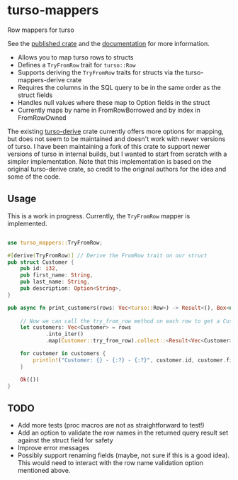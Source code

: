 # turso-mappers

Row mappers for turso

See the [published crate](https://crates.io/crates/turso-mappers) and
the [documentation](https://docs.rs/crate/turso-mappers/latest) for more information.

- Allows you to map turso rows to structs
- Defines a `TryFromRow` trait for `turso::Row`
- Supports deriving the `TryFromRow` traits for structs via the turso-mappers-derive crate
- Requires the columns in the SQL query to be in the same order as the struct fields
- Handles null values where these map to Option<T> fields in the struct
- Currently maps by name in FromRowBorrowed and by index in FromRowOwned

The existing [turso-derive](https://crates.io/crates/turso-derive) crate currently offers more options for
mapping, but does not seem to be maintained and doesn't work with newer versions of turso. I have been maintaining a
fork of this crate to support newer versions of turso in internal builds, but I wanted to start from scratch with a
simpler implementation. Note that this implementation is based on the original turso-derive crate, so credit to the
original authors for the idea and some of the code.

## Usage

This is a work in progress. Currently, the `TryFromRow` mapper is implemented.

```rust

use turso_mappers::TryFromRow;

#[derive(TryFromRow)] // Derive the FromRow trait on our struct
pub struct Customer {
    pub id: i32,
    pub first_name: String,
    pub last_name: String,
    pub description: Option<String>,
}

pub async fn print_customers(rows: Vec<turso::Row>) -> Result<(), Box<dyn std::error::Error>> {
    
    // Now we can call the try_from_row method on each row to get a Customer struct
    let customers: Vec<Customer> = rows
            .into_iter()
            .map(Customer::try_from_row).collect::<Result<Vec<Customer>, _>>()?;

    for customer in customers {
        println!("Customer: {} - {:?} - {:?}", customer.id, customer.first_name, customer.last_name);
    }

    Ok(())
}


```

## TODO

- Add more tests (proc macros are not as straightforward to test!)
- Add an option to validate the row names in the returned query result set against the struct field for
  safety
- Improve error messages
- Possibly support renaming fields (maybe, not sure if this is a good idea). This would need to interact with the row
  name validation option mentioned above.